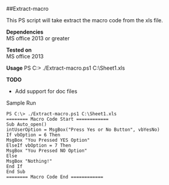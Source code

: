 ##Extract-macro

This PS script will take extract the macro code from the xls file.  

**Dependencies**  
MS office 2013 or greater  

**Tested on**  
MS office 2013  

**Usage**
PS C:\> ./Extract-macro.ps1 C:\Sheet1.xls

**TODO**
- Add support for doc files

Sample Run 

	PS C:\> ./Extract-macro.ps1 C:\Sheet1.xls
	======== Macro Code Start ============
	Sub Auto_open()
	intUserOption = MsgBox("Press Yes or No Button", vbYesNo)
	If vbOption = 6 Then
	MsgBox "You Pressed YES Option"
	ElseIf vbOption = 7 Then
	MsgBox "You Pressed NO Option"
	Else
	MsgBox "Nothing!"
	End If
	End Sub
	======== Macro Code End ============

